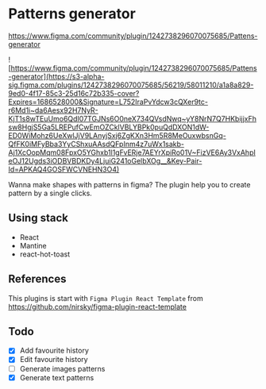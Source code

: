 # Patterns generator

https://www.figma.com/community/plugin/1242738296070075685/Pattens-generator

![https://www.figma.com/community/plugin/1242738296070075685/Pattens-generator](https://s3-alpha-sig.figma.com/plugins/1242738296070075685/56219/58011210/a1a8a829-9ed0-4f17-85c3-25d16c72b335-cover?Expires=1686528000&Signature=L752IraPvYdcw3cQXer9tc-r6Md1i~da6Aesx92H7NyR-KjT1s8wTEuUmo6QdI07TGJNs6O0neX734QVsdNwq~yY8NrN7Q7HKbijjxFhsw8HgjS5Ga5LREPufCwEmOZCklVBLYBPk0puQdDXON1dW-ED0WiMohz6UeXwlJjV9LAnyjSxj6ZgKXn3Hm5R8MeOuxwbsnGq-QfFK0iMFyBba3YyCShxuAAsdQFpInm4z7uWx1sakb-Aj1XcOopMqm08FpxO5YGhxb1l1gFvERje7AEYrXpiRo01V~FizVE6Ay3VxAhpIeOJ12Ugds3iODBVBDKDy4LjuiG241oGelbXOg__&Key-Pair-Id=APKAQ4GOSFWCVNEHN3O4)

Wanna make shapes with patterns in figma? The plugin help you to create pattern by a single clicks.

## Using stack

- React
- Mantine
- react-hot-toast

## References

This plugins is start with `Figma Plugin React Template` from https://github.com/nirsky/figma-plugin-react-template

## Todo

- [x] Add favourite history
- [x] Edit favourite history
- [ ] Generate images patterns
- [X] Generate text patterns